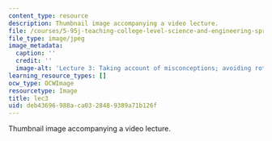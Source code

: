 ```yaml
---
content_type: resource
description: Thumbnail image accompanying a video lecture.
file: /courses/5-95j-teaching-college-level-science-and-engineering-spring-2009/deb43696988aca0328489389a71b126f_lec3.jpg
file_type: image/jpeg
image_metadata:
  caption: ''
  credit: ''
  image-alt: 'Lecture 3: Taking account of misconceptions; avoiding rote learning'
learning_resource_types: []
ocw_type: OCWImage
resourcetype: Image
title: lec3
uid: deb43696-988a-ca03-2848-9389a71b126f
---
```

Thumbnail image accompanying a video lecture.

